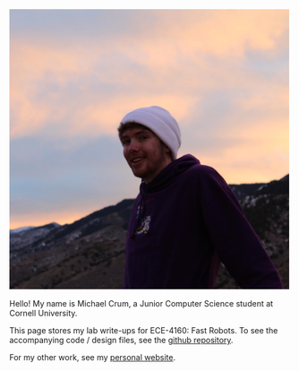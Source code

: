 <img style="max-height: 500px; aspect-ratio: 1/1;" src="./assets/snapshot.png">

Hello! My name is Michael Crum, a Junior Computer Science student at Cornell University.

This page stores my lab write-ups for ECE-4160: Fast Robots. To see the accompanying code / design files, see the [github repository](https://github.com/usedhondacivic/FAST-ROBOTS-2023).

For my other work, see my [personal website](https://michael-crum.com/).